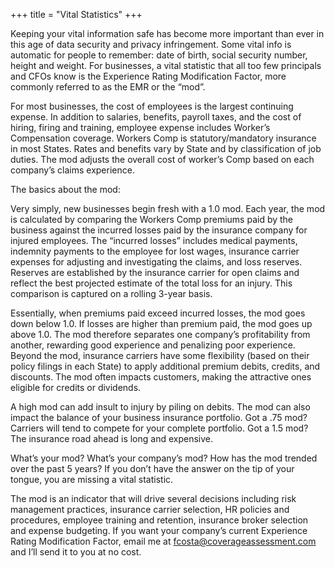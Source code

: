 +++
title = "Vital Statistics"
+++

Keeping your vital information safe has become more important than ever in this age of data security and privacy infringement. Some vital info is automatic for people to remember: date of birth, social security number, height and weight. For businesses, a vital statistic that all too few principals and CFOs know is the Experience Rating Modification Factor, more commonly referred to as the EMR or the “mod”.

For most businesses, the cost of employees is the largest continuing expense. In addition to salaries, benefits, payroll taxes, and the cost of hiring, firing and training, employee expense includes Worker’s Compensation coverage. Workers Comp is statutory/mandatory insurance in most States. Rates and benefits vary by State and by classification of job duties. The mod adjusts the overall cost of worker’s Comp based on each company’s claims experience.

The basics about the mod:

Very simply, new businesses begin fresh with a 1.0 mod. Each year, the mod is calculated by comparing the Workers Comp premiums paid by the business against the incurred losses paid by the insurance company for injured employees. The “incurred losses” includes medical payments, indemnity payments to the employee for lost wages, insurance carrier expenses for adjusting and investigating the claims, and loss reserves. Reserves are established by the insurance carrier for open claims and reflect the best projected estimate of the total loss for an injury. This comparison is captured on a rolling 3-year basis.

Essentially, when premiums paid exceed incurred losses, the mod goes down below 1.0. If losses are higher than premium paid, the mod goes up above 1.0. The mod therefore separates one company’s profitability from another, rewarding good experience and penalizing poor experience. Beyond the mod, insurance carriers have some flexibility (based on their policy filings in each State) to apply additional premium debits, credits, and discounts. The mod often impacts customers, making the attractive ones eligible for credits or dividends.

A high mod can add insult to injury by piling on debits. The mod can also impact the balance of your business insurance portfolio. Got a .75 mod? Carriers will tend to compete for your complete portfolio. Got a 1.5 mod? The insurance road ahead is long and expensive.

What’s your mod? What’s your company’s mod? How has the mod trended over the past 5 years? If you don’t have the answer on the tip of your tongue, you are missing a vital statistic.

The mod is an indicator that will drive several decisions including risk management practices, insurance carrier selection, HR policies and procedures, employee training and retention, insurance broker selection and expense budgeting. If you want your company’s current Experience Rating Modification Factor, email me at fcosta@coverageassessment.com and I’ll send it to you at no cost.
